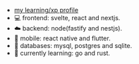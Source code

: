 - [my learning/xp profile](https://github.com/jltrenchDEV)
- 💻 frontend: svelte, react and nextjs.
- ☁️ backend: node(fastify and nestjs).
- 📱 mobile: react native and flutter.
- 🐬 databases: mysql, postgres and sqlite.
- 📓 currently learning: go and rust.
